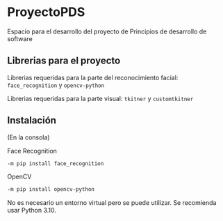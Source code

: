 # ProyectoPDS

Espacio para el desarrollo del proyecto de Principios de desarrollo de software

## Librerias para el proyecto
Librerias requeridas para la parte del reconocimiento facial:
`face_recognition` y `opencv-python`

Librerias requeridas para la parte visual:
`tkitner` y `customtkitner`

## Instalación

(En la consola)

Face Recognition
```sh
-m pip install face_recognition
```

OpenCV
```sh
-m pip install opencv-python
```

No es necesario un entorno virtual pero se puede utilizar. Se recomienda usar Python 3.10.